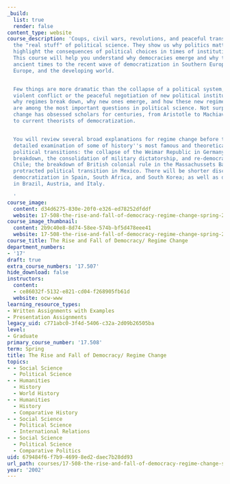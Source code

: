 ```yaml
---
_build:
  list: true
  render: false
content_type: website
course_description: 'Coups, civil wars, revolutions, and peaceful transitions are
  the "real stuff" of political science. They show us why politics matters, and they
  highlight the consequences of political choices in times of institutional crisis.
  This course will help you understand why democracies emerge and why they die, from
  ancient times to the recent wave of democratization in Southern Europe, Eastern
  Europe, and the developing world.


  Few things are more dramatic than the collapse of a political system, whether through
  violent conflict or the peaceful negotiation of new political institutions. Explaining
  why regimes break down, why new ones emerge, and how these new regimes are consolidated
  are among the most important questions in political science. Not surprisingly, regime
  change has obsessed scholars for centuries, from Aristotle to Machiavelli to Marx
  to current theorists of democratization.


  You will review several broad explanations for regime change before turning to more
  detailed examination of some of history''s most famous and theoretically interesting
  political transitions: the collapse of the Weimar Republic in Germany; democratic
  breakdown, the consolidation of military dictatorship, and re-democratization in
  Chile; the breakdown of British colonial rule in the Massachussets Bay Colony; and
  protracted political transition in Mexico. There will be shorter discussions of
  democratization in Spain, South Africa, and South Korea; as well as democratic collapse
  in Brazil, Austria, and Italy.

  '
course_image:
  content: d34d6275-830e-20f0-e326-ed78252dfddf
  website: 17-508-the-rise-and-fall-of-democracy-regime-change-spring-2002
course_image_thumbnail:
  content: 2b9c40e8-8d74-58ee-574b-bf5d478eee41
  website: 17-508-the-rise-and-fall-of-democracy-regime-change-spring-2002
course_title: The Rise and Fall of Democracy/ Regime Change
department_numbers:
- '17'
draft: true
extra_course_numbers: '17.507'
hide_download: false
instructors:
  content:
  - ce86032f-5132-e821-cd04-f268905fb61d
  website: ocw-www
learning_resource_types:
- Written Assignments with Examples
- Presentation Assignments
legacy_uid: c771abc0-3f4d-5406-c32a-2d09b26505ba
level:
- Graduate
primary_course_number: '17.508'
term: Spring
title: The Rise and Fall of Democracy/ Regime Change
topics:
- - Social Science
  - Political Science
- - Humanities
  - History
  - World History
- - Humanities
  - History
  - Comparative History
- - Social Science
  - Political Science
  - International Relations
- - Social Science
  - Political Science
  - Comparative Politics
uid: 679484f6-f7b9-4699-8ed2-daec7b28dd93
url_path: courses/17-508-the-rise-and-fall-of-democracy-regime-change-spring-2002
year: '2002'
---
```

